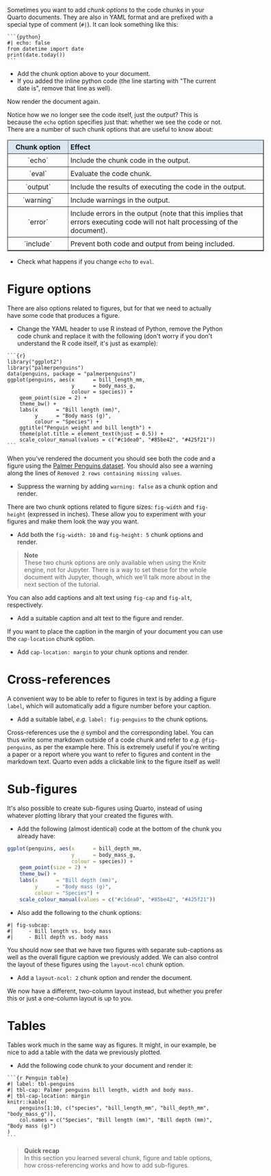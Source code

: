Sometimes you want to add *chunk options* to the code chunks in your Quarto
documents. They are also in YAML format and are prefixed with a special type of
comment (`#|`). It can look something like this:

````
```{python}
#| echo: false
from datetime import date
print(date.today())
```
````

* Add the chunk option above to your document.
* If you added the inline python code (the line starting with "The current date is", remove that line as well).

Now render the document again.

Notice how we no longer see the code itself, just the output? This is because
the `echo` option specifies just that: whether we see the code or not. There are
a number of such chunk options that are useful to know about:

<table class="table table-hover table-condensed" border=1; style="width:600px; margin-left:auto; margin-right:auto;">
    <thead style="background-color:#DAE7F1">
        <tr>
            <td style="padding:5px; width:130px; text-align:center;"> <font size="3">
                <b> Chunk option </b>
            </td>
            <td style="padding:5px"> <font size="3">
                <b> Effect </b>
            </td>
        </tr>
    </thead>
    <tr>
        <td style="padding:5px; vertical-align:middle; text-align:center;"> <font size="3">
            `echo`
        </td>
        <td style="padding:5px"> <font size="3">
            Include the chunk code in the output.
        </td>
    </tr>
    <tr>
        <td style="padding:5px; vertical-align:middle; text-align:center;"> <font size="3">
            `eval`
        </td>
        <td style="padding:5px"> <font size="3">
            Evaluate the code chunk.
        </td>
    </tr>
    <tr>
        <td style="padding:5px; vertical-align:middle; text-align:center;"> <font size="3">
            `output`
        </td>
        <td style="padding:5px"> <font size="3">
            Include the results of executing the code in the output.
        </td>
    </tr>
    <tr>
        <td style="padding:5px; vertical-align:middle; text-align:center;"> <font size="3">
            `warning`
        </td>
        <td style="padding:5px"> <font size="3">
            Include warnings in the output.
        </td>
    </tr>
    <tr>
        <td style="padding:5px; vertical-align:middle; text-align:center;"> <font size="3">
            `error`
        </td>
        <td style="padding:5px"> <font size="3">
            Include errors in the output (note that this implies that errors
            executing code will not halt processing of the document).
        </td>
    </tr>
    <tr>
        <td style="padding:5px; vertical-align:middle; text-align:center;"> <font size="3">
            `include`
        </td>
        <td style="padding:5px"> <font size="3">
            Prevent both code and output from being included.
        </td>
    </tr>
</table>

* Check what happens if you change `echo` to `eval`.

# Figure options

There are also options related to figures, but for that we need to actually have
some code that produces a figure.

* Change the YAML header to use R instead of Python, remove the Python code
  chunk and replace it with the following (don't worry if you don't understand
  the R code itself, it's just as example):

````
```{r}
library("ggplot2")
library("palmerpenguins")
data(penguins, package = "palmerpenguins")
ggplot(penguins, aes(x      = bill_length_mm,
                     y      = body_mass_g,
                     colour = species)) +
    geom_point(size = 2) +
    theme_bw() +
    labs(x      = "Bill length (mm)",
         y      = "Body mass (g)",
         colour = "Species") +
    ggtitle("Penguin weight and bill length") +
    theme(plot.title = element_text(hjust = 0.5)) +
    scale_colour_manual(values = c("#c1dea0", "#85be42", "#425f21"))
```
````

When you've rendered the document you should see both the code and a figure
using the [Palmer Penguins dataset](https://allisonhorst.github.io/palmerpenguins/).
You should also see a warning along the lines of `Removed 2 rows containing
missing values`.

* Suppress the warning by adding `warning: false` as a chunk option and render.

There are two chunk options related to figure sizes: `fig-width` and
`fig-height` (expressed in inches). These allow you to experiment with your
figures and make them look the way you want.

* Add both the `fig-width: 10` and `fig-height: 5` chunk options and render.

> **Note** <br>
> These two chunk options are only available when using the Knitr engine, not
> for Jupyter. There is a way to set these for the whole document with Jupyter,
> though, which we'll talk more about in the next section of the tutorial.

You can also add captions and alt text using `fig-cap` and `fig-alt`,
respectively.

* Add a suitable caption and alt text to the figure and render.

If you want to place the caption in the margin of your document you can use the
`cap-location` chunk option.

* Add `cap-location: margin` to your chunk options and render.

# Cross-references

A convenient way to be able to refer to figures in text is by adding a figure
`label`, which will automatically add a figure number before your caption.

* Add a suitable label, *e.g.* `label: fig-penguins` to the chunk options.

Cross-references use the `@` symbol and the corresponding label. You can thus
write some markdown outside of a code chunk and refer to *e.g.* `@fig-penguins`,
as per the example here. This is extremely useful if you're writing a paper or a
report where you want to refer to figures and content in the markdown text.
Quarto even adds a clickable link to the figure itself as well!

# Sub-figures

It's also possible to create sub-figures using Quarto, instead of using whatever
plotting library that your created the figures with.

* Add the following (almost identical) code at the bottom of the chunk you
  already have:

```r
ggplot(penguins, aes(x      = bill_depth_mm,
                     y      = body_mass_g,
                     colour = species)) +
    geom_point(size = 2) +
    theme_bw() +
    labs(x      = "Bill depth (mm)",
         y      = "Body mass (g)",
         colour = "Species") +
    scale_colour_manual(values = c("#c1dea0", "#85be42", "#425f21"))
```

* Also add the following to the chunk options:

```no-highlight
#| fig-subcap:
#|     - Bill length vs. body mass
#|     - Bill depth vs. body mass
```

You should now see that we have two figures with separate sub-captions as well
as the overall figure caption we previously added. We can also control the
layout of these figures using the `layout-ncol` chunk option.

* Add a `layout-ncol: 2` chunk option and render the document.

We now have a different, two-column layout instead, but whether you prefer this
or just a one-column layout is up to you.

# Tables

Tables work much in the same way as figures. It might, in our example, be nice
to add a table with the data we previously plotted.

* Add the following code chunk to your document and render it:

````
```{r Penguin table}
#| label: tbl-penguins
#| tbl-cap: Palmer penguins bill length, width and body mass.
#| tbl-cap-location: margin
knitr::kable(
    penguins[1:10, c("species", "bill_length_mm", "bill_depth_mm", "body_mass_g")],
    col.names = c("Species", "Bill length (mm)", "Bill depth (mm)", "Body mass (g)")
)
```
````

> **Quick recap** <br>
> In this section you learned several chunk, figure and table options, how
> cross-referencing works and how to add sub-figures.
